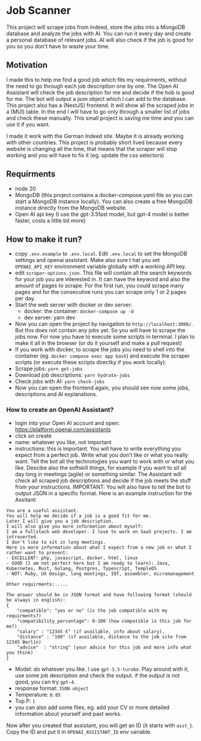 # Job Scanner

This project will scrape jobs from Indeed, store the jobs into a MongoDB database and analyze the jobs with AI. You can run it every day and create a personal database of relevant jobs. AI will also check if the job is good for you so you don't have to waste your time.

## Motivation

I made this to help me find a good job which fits my requirments, without the need to go through each job description one by one. The Open AI Assistant will check the job description for me and decide if the hob is good for me. The bot will output a json object which I can add to the database.
This project also has a (NextJS) frontend. It will show all the scraped jobs in a (MUI) table. In the end I will have to go only through a smaller list of jobs and check these manually.
This small project is saving me time and you can use it if you want.

I made it work with the German Indeed site. Maybe it is already working with other countries. This project is probably short lived because every website is changing all the time, that means that the scraper will stop working and you will have to fix it (eg. update the css selectors)

## Requirments

- node 20
- MongoDB (this project contains a docker-compose.yaml file so you can start a MongoDB instance locally). You can also create a free MongoDB instance directly from the MongoDB website.
- Open AI api key (I use the gpt-3.5fast model, but gpt-4 model is better faster, costs a little bit more)

## How to make it run?

- copy `.env.example` to `.env.local`. Edit `.env.local` to set the MongoDB settings and openai assistant. Make also sure t hat you set `OPENAI_API_KEY` environment variable globally with a working API key.
- edit `scraper-options.json`. This file will contain all the search keywords for your job you are interested in. It can have the keyword and also the amount of pages to scrape. For the first run, you could scrape many pages and for the consecutive runs you can scrape only 1 or 2 pages per day.
- Start the web server with docker or dev server:
    - docker: the container: `docker-compose up -d`
    - dev server: yarn dev
- Now you can open the project by navigation to `http://localhost:3000/`. But this does not contain any jobs yet. So you will have to scrape the jobs now. For now you have to execute some scripts in terminal. I plan to make it all in the browser (or do it yourself and make a pull request)
- If you work with docker, to scrape the jobs you need to shell into the container (eg. `docker compose exec app bash`) and execute the scraper scripts (or execute these scripts directky if you work locally):
- Scrape jobs: `yarn get-jobs`
- Download job descriptions: `yarn hydrate-jobs`
- Check jobs with AI: `yarn check-jobs`
- Now you can open the frontend again, you should see now some jobs, descriptions and AI explanations.


### How to create an OpenAI Assistant?

- login into your Open AI account and open: https://platform.openai.com/assistants
- click on create
- name: whatever you like, not important
- instructions: this is important. You will have to write everything you expect from a perfect job. Write what you don't like or what you really want. Tell the bot all the technologies you want to work with or what you like. Descibe also the softskill things, for example if you want to sit all day long in meetings (agile) or something similar. The Assistant will check all scraped job descriptions and decide if the job meets the stuff from your instructions. IMPORTANT: You will also have to tell the bot to output JSON in a specific format. Here is an example instruction for the Assitant:


```
You are a useful assistant.
You will help me decide if a job is a good fit for me.
Later I will give you a job description.
I will also give you more information about myself:
I am a fullstack web developer. I love to work on SaaS projects. I am introverted.
I don't like to sit in long meetings.
Here is more information about what I expect from a new job or what I rather want to prevent:
- EXCELLENT: php, javascript, docker, html, linux
- GOOD (I am not perfect here but I am ready to learn): Java, Kubernetes, Rust, Golang, Postgres, Typescript, TempleOS
- NOT: Ruby, UX Design, long meetings, IOT, assembler, micromanagement

Other requirments: ....

The answer should be in JSON format and have following format (should be always in english):
{
    "compatible": "yes or no" (is the job compatible with my requirments?)
    "compatibility_percentage": 0-100 (how compatible is this job for me?)
    "salary" : "12345 €" (if available, info about salary),
    "distance" : "100" (if available, distance to the job site from 12345 Berlin)
    "advice"  : "string" (your advice for this job and more info what you think)
}
```
- Model: do whatever you like. I use `gpt-3.5-turobo`. Play around with it, use some job description and check the output. if the output is not good, you can try `gpt-4`.
- response format: `JSON object`
- Temperature: `0.05`
- Top P: `1`
- you can also add some files, eg. add your CV or more detailed information about yourself and past works.

Now after you created that assistant, you will get an ID (it starts with `asst_`). Copy the ID and put it in `OPENAI_ASSISTANT_ID` env variable.